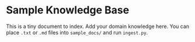 # Sample Knowledge Base
This is a tiny document to index. Add your domain knowledge here.
You can place `.txt` or `.md` files into `sample_docs/` and run `ingest.py`.